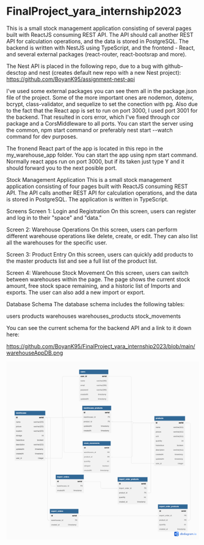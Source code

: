 # FinalProject_yara_internship2023
This is a small stock management application consisting of several pages built with ReactJS consuming REST API. The API should call another REST API for calculation operations, and the data is stored in PostgreSQL. The backend is written with NestJS using TypeScript, and the frontend - React, and several external packages (react-router, react-bootsrap and more).


The Nest API is placed in the following repo, due to a bug with github-desctop and nest (creates default new repo with a new Nest project): https://github.com/BoyanK95/assignment-nest-api

I've used some external packages you can see them all in the package.json file of the project. Some of the more important ones are nodemon, dotenv, bcrypt, class-validator, and sequelize to set the conection with pg. Also due to the fact that the React app is set to run on port 3000, I used port 3001 for the backend. That resulted in cors error, which I've fixed through cor package and a CorsMiddleware to all ports.
You can start the server using the common, npm start command or preferably nest start --watch command for dev purposes.

The fronend React part of the app is located in this repo in the my_warehouse_app folder. 
You can start the app using npm start command. Normally react apps run on port 3000, but if its taken just type Y and it should forward you to the next posible port.


Stock Management Application
This is a small stock management application consisting of four pages built with ReactJS consuming REST API. The API calls another REST API for calculation operations, and the data is stored in PostgreSQL. The application is written in TypeScript.

Screens
Screen 1: Login and Registration
On this screen, users can register and log in to their "space" and "data."

Screen 2: Warehouse Operations
On this screen, users can perform different warehouse operations like delete, create, or edit. They can also list all the warehouses for the specific user.

Screen 3: Product Entry
On this screen, users can quickly add products to the master products list and see a full list of the product list.

Screen 4: Warehouse Stock Movement
On this screen, users can switch between warehouses within the page. The page shows the current stock amount, free stock space remaining, and a historic list of Imports and exports. The user can also add a new import or export.

Database Schema
The database schema includes the following tables:

users
products
warehouses
warehouses_products
stock_movements


You can see the current schema for the backend API and a link to it down here:

https://github.com/BoyanK95/FinalProject_yara_internship2023/blob/main/warehouseAppDB.png


![Database schema](https://github.com/BoyanK95/FinalProject_yara_internship2023/blob/main/warehouseAppDB.png)
